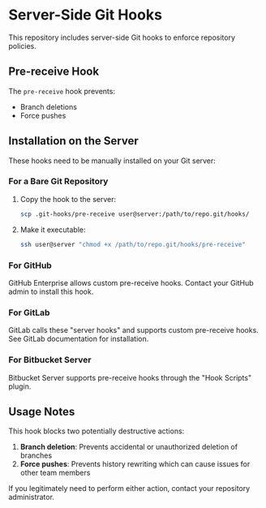 # Server-Side Git Hooks

This repository includes server-side Git hooks to enforce repository policies.

## Pre-receive Hook

The `pre-receive` hook prevents:

- Branch deletions
- Force pushes

## Installation on the Server

These hooks need to be manually installed on your Git server:

### For a Bare Git Repository

1. Copy the hook to the server:

   ```bash
   scp .git-hooks/pre-receive user@server:/path/to/repo.git/hooks/
   ```

2. Make it executable:
   ```bash
   ssh user@server "chmod +x /path/to/repo.git/hooks/pre-receive"
   ```

### For GitHub

GitHub Enterprise allows custom pre-receive hooks. Contact your GitHub admin to install this hook.

### For GitLab

GitLab calls these "server hooks" and supports custom pre-receive hooks. See GitLab documentation for installation.

### For Bitbucket Server

Bitbucket Server supports pre-receive hooks through the "Hook Scripts" plugin.

## Usage Notes

This hook blocks two potentially destructive actions:

1. **Branch deletion**: Prevents accidental or unauthorized deletion of branches
2. **Force pushes**: Prevents history rewriting which can cause issues for other team members

If you legitimately need to perform either action, contact your repository administrator.
